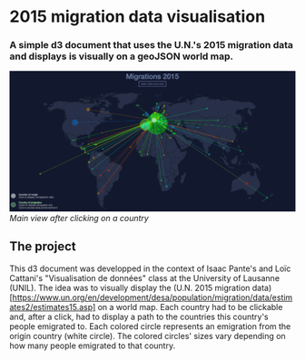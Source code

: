 # 2015 migration data visualisation
### A simple d3 document that uses the U.N.'s 2015 migration data and displays is visually on a geoJSON world map.

![](images/main_view.png)
*Main view after clicking on a country*

## The project
This d3 document was developped in the context of Isaac Pante's and Loïc Cattani's "Visualisation de données" class at the University of Lausanne (UNIL).
The idea was to visually display the (U.N. 2015 migration data)[https://www.un.org/en/development/desa/population/migration/data/estimates2/estimates15.asp] on a world map. Each country had to be clickable and, after a click, had to display a path to the countries this country's people emigrated to. Each colored circle represents an emigration from the origin country (white circle). The colored circles' sizes vary depending on how many people emigrated to that country.
